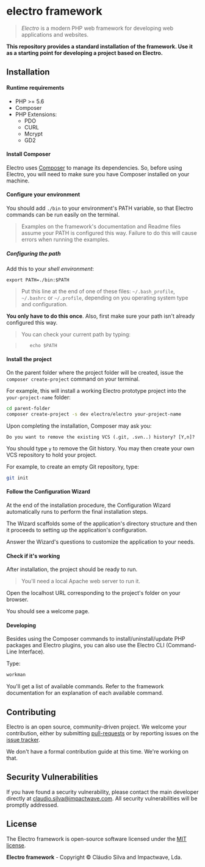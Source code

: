 # electro framework

> *Electro* is a modern PHP web framework for developing web applications and websites.

**This repository provides a standard installation of the framework.
Use it as a starting point for developing a project based on Electro.**

## Installation

#### Runtime requirements

- PHP >= 5.6
- Composer
- PHP Extensions:
  - PDO
  - CURL
  - Mcrypt
  - GD2

#### Install Composer

Electro uses [Composer](http://getcomposer.org) to manage its dependencies. So, before using Electro, you will need to make sure you have Composer installed on your machine.

#### Configure your environment

You should add `./bin` to your environment's PATH variable, so that Electro commands can be run easily on the terminal.
> Examples on the framework's documentation and Readme files assume your PATH is configured this way. Failure to do this will cause errors when running the examples.

##### Configuring the path

Add this to your *shell environment*:

	export PATH=./bin:$PATH

> Put this line at the end of one of these files: `~/.bash_profile`, `~/.bashrc` or `~/.profile`, depending on you operating system type and configuration.

**You only have to do this once**. Also, first make sure your path isn't already configured this way.

> You can check your current path by typing:

>        echo $PATH

#### Install the project

On the parent folder where the project folder will be created, issue the `composer create-project` command on your terminal.

For example, this will install a working Electro prototype project into the `your-project-name` folder:


```bash
cd parent-folder
composer create-project -s dev electro/electro your-project-name
```

Upon completing the installation, Composer may ask you:

```
Do you want to remove the existing VCS (.git, .svn..) history? [Y,n]?
```

You should type `y` to remove the Git history. You may then create your own VCS repository to hold your project.

For example, to create an empty Git repository, type:

```bash
git init
```

#### Follow the Configuration Wizard

At the end of the installation procedure, the Configuration Wizard automatically runs to perform the final installation steps.

The Wizard scaffolds some of the application's directory structure and then it proceeds to setting up the application's configuration.

Answer the Wizard's questions to customize the application to your needs.

#### Check if it's working

After installation, the project should be ready to run.

> You'll need a local Apache web server to run it.

Open the localhost URL corresponding to the project's folder on your browser.

You should see a welcome page.

#### Developing

Besides using the Composer commands to install/uninstall/update PHP packages and Electro plugins, you can also use the Electro CLI (Command-Line Interface).

Type:

```bash
workman
```

You'll get a list of available commands.
Refer to the framework documentation for an explanation of each available command.

## Contributing

Electro is an open source, community-driven project. We welcome your contribution, either by submitting [pull-requests](https://github.com/electro-framework/electro/pulls) or by reporting issues on the [issue tracker](https://github.com/electro-framework/electro/issues).

We don't have a formal contribution guide at this time. We're working on that.

## Security Vulnerabilities

If you have found a security vulnerability, please contact the main developer directly at claudio.silva@impactwave.com.
All security vulnerabilities will be promptly addressed.

## License

The Electro framework is open-source software licensed under the [MIT license](http://opensource.org/licenses/MIT).

**Electro framework** - Copyright &copy; Cláudio Silva and Impactwave, Lda.

